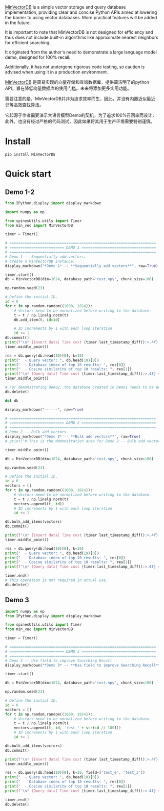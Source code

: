 [MinVectorDB](https://github.com/BirchKwok/MinVectorDB/blob/main/MinVecDB.ipynb) is a simple vector storage and query database implementation, providing clear and concise Python APIs aimed at lowering the barrier to using vector databases. More practical features will be added in the future. 

It is important to note that MinVectorDB is not designed for efficiency and thus does not include built-in algorithms like approximate nearest neighbors for efficient searching. 

It originated from the author's need to demonstrate a large language model demo, designed for 100% recall. 

Additionally, it has not undergone rigorous code testing, so caution is advised when using it in a production environment.

[MinVectorDB](https://github.com/BirchKwok/MinVectorDB/blob/main/MinVecDB.ipynb) 是简易实现的向量存储和查询数据库，提供简洁明了的python API，旨在降低向量数据库的使用门槛。未来将添加更多实用功能。

需要注意的是，MinVectorDB并非为追求效率而生，因此，并没有内置近似最近邻等高效查找算法。

它起源于作者需要演示大语言模型Demo的契机，为了追求100%召回率而设计，此外，也没有经过严格的代码测试，因此如果将其用于生产环境需要特别谨慎。

# Install
```shell
pip install MinVectorDB
```


# Quick start

## Demo 1-2

```python
from IPython.display import display_markdown

import numpy as np

from spinesUtils.utils import Timer
from min_vec import MinVectorDB

timer = Timer()

# ===================================================================
# ========================= DEMO 1 ==================================
# ===================================================================
# Demo 1 -- Sequentially add vectors.
# Create a MinVectorDB instance.
display_markdown("*Demo 1* -- **Sequentially add vectors**", raw=True)

timer.start()
db = MinVectorDB(dim=1024, database_path='test.npy', chunk_size=100)

np.random.seed(23)

# Define the initial ID.
id = 0
for t in np.random.random((1000, 1024)):
    # Vectors need to be normalized before writing to the database.
    t = t / np.linalg.norm(t)
    db.add_item(t, id=id)

    # ID increments by 1 with each loop iteration.
    id += 1
db.commit()
print(f"\n* [Insert data] Time cost {timer.last_timestamp_diff():>.4f} s.")
timer.middle_point()

res = db.query(db.head(10)[0], k=10)
print("  - Query vector: ", db.head(10)[0])
print("  - Database index of top 10 results: ", res[0])
print("  - Cosine similarity of top 10 results: ", res[1])
print(f"\n* [Query data] Time cost {timer.last_timestamp_diff():>.4f} s.")
timer.middle_point()

# For demonstrating Demo2, the database created in Demo1 needs to be deleted, but this operation is not required in actual use.
db.delete()

del db

display_markdown("------", raw=True)

# ===================================================================
# ========================= DEMO 2 ==================================
# ===================================================================
# Demo 2 -- Bulk add vectors.
display_markdown("*Demo 2* -- **Bulk add vectors**", raw=True)
# print("# This is the demonstration area for Demo 2 -- Bulk add vectors.")

timer.middle_point()

db = MinVectorDB(dim=1024, database_path='test.npy', chunk_size=100)

np.random.seed(23)

# Define the initial ID.
id = 0
vectors = []
for t in np.random.random((1000, 1024)):
    # Vectors need to be normalized before writing to the database.
    t = t / np.linalg.norm(t)
    vectors.append((t, id))
    # ID increments by 1 with each loop iteration.
    id += 1

db.bulk_add_items(vectors)
db.commit()

print(f"\n* [Insert data] Time cost {timer.last_timestamp_diff():>.4f} s.")
timer.middle_point()

res = db.query(db.head(10)[0], k=10)
print("  - Query vector: ", db.head(10)[0])
print("  - Database index of top 10 results: ", res[0])
print("  - Cosine similarity of top 10 results: ", res[1])
print(f"\n* [Query data] Time cost {timer.last_timestamp_diff():>.4f} s.")

timer.end()
# This operation is not required in actual use.
db.delete()
```

## Demo 3

```python
import numpy as np
from IPython.display import display_markdown

from spinesUtils.utils import Timer
from min_vec import MinVectorDB

timer = Timer()

# ===================================================================
# ========================= DEMO 3 ==================================
# ===================================================================
# Demo 3 -- Use field to improve Searching Recall
display_markdown("*Demo 3* -- **Use field to improve Searching Recall**", raw=True)

timer.start()

db = MinVectorDB(dim=1024, database_path='test.npy', chunk_size=100)

np.random.seed(23)

# Define the initial ID.
id = 0
vectors = []
for t in np.random.random((1000, 1024)):
    # Vectors need to be normalized before writing to the database.
    t = t / np.linalg.norm(t)
    vectors.append((t, id, 'test_' + str(id // 100)))
    # ID increments by 1 with each loop iteration.
    id += 1

db.bulk_add_items(vectors)
db.commit()

print(f"\n* [Insert data] Time cost {timer.last_timestamp_diff():>.4f} s.")
timer.middle_point()

res = db.query(db.head(10)[0], k=10, field=['test_0', 'test_3'])
print("  - Query vector: ", db.head(10)[0])
print("  - Database index of top 10 results: ", res[0])
print("  - Cosine similarity of top 10 results: ", res[1])
print(f"\n* [Query data] Time cost {timer.last_timestamp_diff():>.4f} s.")

timer.end()
db.delete()
```


